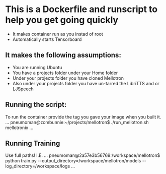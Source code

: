 # This is a Dockerfile and runscript to help you get going quickly
- It makes container run as you instad of root
- Automatically starts Tensorboard
## It makes the following assumptions:
* You are running Ubuntu
* You have a projects folder under your Home folder
* Under your projects folder you have cloned Mellotron
* Also under your projects folder you have un-tarred the LibriTTS and or LJSpeech
## Running the script:
To run the container provide the tag you gave your image when you built it.
...
pneumoman@zombunnie:~/projects/mellotron$  ./run_mellotron.sh mellotronix
...
## Running Training
Use full paths! I.E.
...
pneumoman@2a57e3b56769:/workspace/mellotron$ python train.py --output_directory=/workspace/mellotron/models --log_directory=/workspace/logs
...
